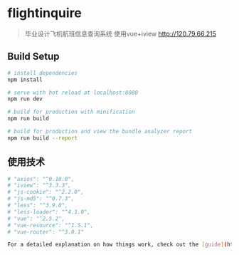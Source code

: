 # flightinquire

> 毕业设计飞机航班信息查询系统 使用vue+iview http://120.79.66.215
## Build Setup

``` bash
# install dependencies
npm install

# serve with hot reload at localhost:8080
npm run dev

# build for production with minification
npm run build

# build for production and view the bundle analyzer report
npm run build --report
```
## 使用技术
``` bash
# "axios": "^0.18.0",
# "iview": "^3.3.3",
# "js-cookie": "^2.2.0",
# "js-md5": "^0.7.3",
# "less": "^3.9.0",
# "less-loader": "^4.1.0",
# "vue": "^2.5.2",
# "vue-resource": "^1.5.1",
# "vue-router": "^3.0.1"

For a detailed explanation on how things work, check out the [guide](http://vuejs-templates.github.io/webpack/) and [docs for vue-loader](http://vuejs.github.io/vue-loader).
